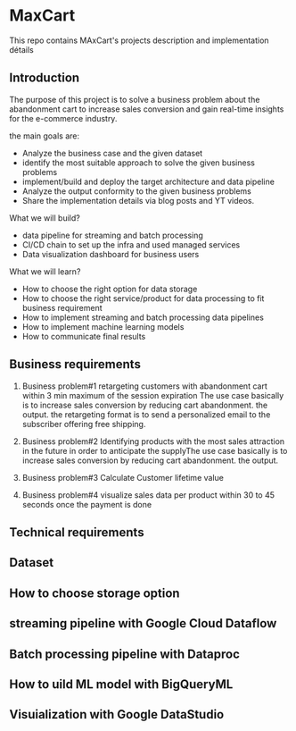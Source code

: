 # MaxCart
This repo contains MAxCart's projects description and implementation détails
## Introduction


The purpose of this project is to solve a business problem about  the abandonment cart to increase sales conversion and gain real-time insights for the e-commerce industry.

the main goals are:
* Analyze the business case and the given dataset
* identify the most suitable approach to solve the given business problems 
* implement/build and deploy the target architecture and data pipeline 
* Analyze the output conformity to the given business problems 
* Share the implementation details via blog posts and YT videos. 

What we will build?
* data pipeline for streaming and batch processing
* CI/CD chain to set up the infra and used managed services
* Data visualization dashboard for business users

What we will learn?
* How to choose the right option for data storage
* How to choose the right service/product for data processing to fit business requirement
* How to implement streaming and batch processing data pipelines
* How to implement machine learning models
* How to communicate final results 

## Business requirements
1. Business problem#1
retargeting customers with abandonment cart within 3 min maximum of the session expiration The use case basically is to increase sales conversion by reducing cart abandonment. the output. the retargeting format is to send a personalized email to the subscriber offering free shipping.

2. Business problem#2
Identifying products with the most sales attraction in the future in order to anticipate the supplyThe use case basically is to increase sales conversion by reducing cart abandonment. the output.

3. Business problem#3
Calculate Customer lifetime value

4. Business problem#4
visualize sales data per product within 30 to 45 seconds once the payment is done

## Technical requirements
## Dataset
## How to choose storage option
## streaming pipeline with Google Cloud Dataflow
## Batch processing pipeline with Dataproc
## How to uild ML model with BigQueryML
## Visuialization with Google DataStudio
